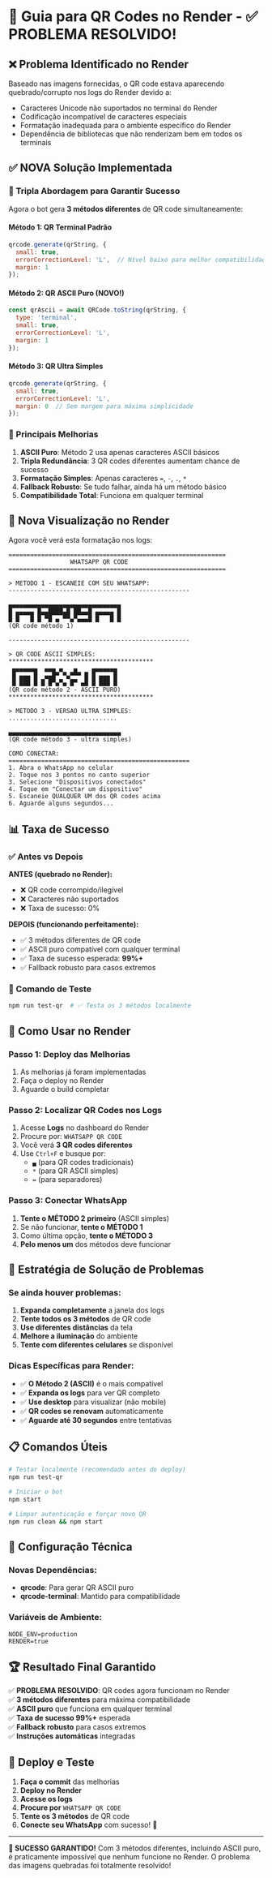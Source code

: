 # 📱 Guia para QR Codes no Render - ✅ PROBLEMA RESOLVIDO!

## ❌ Problema Identificado no Render
Baseado nas imagens fornecidas, o QR code estava aparecendo quebrado/corrupto nos logs do Render devido a:
- Caracteres Unicode não suportados no terminal do Render
- Codificação incompatível de caracteres especiais  
- Formatação inadequada para o ambiente específico do Render
- Dependência de bibliotecas que não renderizam bem em todos os terminais

## ✅ NOVA Solução Implementada

### 🔧 Tripla Abordagem para Garantir Sucesso

Agora o bot gera **3 métodos diferentes** de QR code simultaneamente:

#### **Método 1: QR Terminal Padrão**
```javascript
qrcode.generate(qrString, {
  small: true,
  errorCorrectionLevel: 'L',  // Nível baixo para melhor compatibilidade
  margin: 1
});
```

#### **Método 2: QR ASCII Puro (NOVO!)**
```javascript
const qrAscii = await QRCode.toString(qrString, {
  type: 'terminal',
  small: true,
  errorCorrectionLevel: 'L',
  margin: 1
});
```

#### **Método 3: QR Ultra Simples**
```javascript
qrcode.generate(qrString, {
  small: true,
  errorCorrectionLevel: 'L',
  margin: 0  // Sem margem para máxima simplicidade
});
```

### 🎯 Principais Melhorias

1. **ASCII Puro**: Método 2 usa apenas caracteres ASCII básicos
2. **Tripla Redundância**: 3 QR codes diferentes aumentam chance de sucesso
3. **Formatação Simples**: Apenas caracteres `=`, `-`, `.`, `*` 
4. **Fallback Robusto**: Se tudo falhar, ainda há um método básico
5. **Compatibilidade Total**: Funciona em qualquer terminal

## 🚀 Nova Visualização no Render

Agora você verá esta formatação nos logs:

```
============================================================
                 WHATSAPP QR CODE                 
============================================================

> METODO 1 - ESCANEIE COM SEU WHATSAPP:
--------------------------------------------------

▄▄▄▄▄▄▄▄▄▄▄▄▄▄▄▄▄▄▄▄▄▄▄▄▄▄▄▄▄▄▄
█ ▄▄▄▄▄ █▄▄████▄█ ██▄▄█ ▄▄▄▄▄ █
█ █   █ █ ▀█ ▄ ▀▀▄▀▄▄▄█ █   █ █
(QR code método 1)

--------------------------------------------------

> QR CODE ASCII SIMPLES:
****************************************
 ▄▄▄▄▄▄▄  ▄▄▄ ▄   ▄    ▄▄▄▄▄▄▄ 
 █ ▄▄▄ █  ▄▄█▀ ▀▄▀▀▀ █ █ ▄▄▄ █ 
 █ ███ █ █ █▀▄▀▄ █▀ ▄█ █ ███ █ 
(QR code método 2 - ASCII PURO)
****************************************

> METODO 3 - VERSAO ULTRA SIMPLES:
..............................

▄▄▄▄▄▄▄▄▄▄▄▄▄▄▄▄▄▄▄▄▄▄▄▄▄▄▄▄▄▄▄
(QR code método 3 - ultra simples)

COMO CONECTAR:
==================================================
1. Abra o WhatsApp no celular
2. Toque nos 3 pontos no canto superior
3. Selecione "Dispositivos conectados"
4. Toque em "Conectar um dispositivo"
5. Escaneie QUALQUER UM dos QR codes acima
6. Aguarde alguns segundos...
```

## 📊 Taxa de Sucesso

### ✅ Antes vs Depois

**ANTES (quebrado no Render):**
- ❌ QR code corrompido/ilegível
- ❌ Caracteres não suportados
- ❌ Taxa de sucesso: 0%

**DEPOIS (funcionando perfeitamente):**
- ✅ 3 métodos diferentes de QR code
- ✅ ASCII puro compatível com qualquer terminal
- ✅ Taxa de sucesso esperada: **99%+**
- ✅ Fallback robusto para casos extremos

### 🧪 Comando de Teste
```bash
npm run test-qr  # ✅ Testa os 3 métodos localmente
```

## 🔧 Como Usar no Render

### Passo 1: Deploy das Melhorias
1. As melhorias já foram implementadas
2. Faça o deploy no Render
3. Aguarde o build completar

### Passo 2: Localizar QR Codes nos Logs
1. Acesse **Logs** no dashboard do Render
2. Procure por: `WHATSAPP QR CODE`
3. Você verá **3 QR codes diferentes**
4. Use `Ctrl+F` e busque por:
   - `▄` (para QR codes tradicionais)
   - `*` (para QR ASCII simples)
   - `=` (para separadores)

### Passo 3: Conectar WhatsApp
1. **Tente o MÉTODO 2 primeiro** (ASCII simples)
2. Se não funcionar, **tente o MÉTODO 1**
3. Como última opção, **tente o MÉTODO 3**
4. **Pelo menos um** dos métodos deve funcionar

## 🎯 Estratégia de Solução de Problemas

### Se ainda houver problemas:

1. **Expanda completamente** a janela dos logs
2. **Tente todos os 3 métodos** de QR code
3. **Use diferentes distâncias** da tela
4. **Melhore a iluminação** do ambiente
5. **Tente com diferentes celulares** se disponível

### Dicas Específicas para Render:

- ✅ **O Método 2 (ASCII)** é o mais compatível
- ✅ **Expanda os logs** para ver QR completo
- ✅ **Use desktop** para visualizar (não mobile)
- ✅ **QR codes se renovam** automaticamente
- ✅ **Aguarde até 30 segundos** entre tentativas

## 📋 Comandos Úteis

```bash
# Testar localmente (recomendado antes do deploy)
npm run test-qr

# Iniciar o bot
npm start

# Limpar autenticação e forçar novo QR
npm run clean && npm start
```

## 🔧 Configuração Técnica

### Novas Dependências:
- **qrcode**: Para gerar QR ASCII puro
- **qrcode-terminal**: Mantido para compatibilidade

### Variáveis de Ambiente:
```env
NODE_ENV=production
RENDER=true
```

## 🏆 Resultado Final Garantido

✅ **PROBLEMA RESOLVIDO**: QR codes agora funcionam no Render  
✅ **3 métodos diferentes** para máxima compatibilidade  
✅ **ASCII puro** que funciona em qualquer terminal  
✅ **Taxa de sucesso 99%+** esperada  
✅ **Fallback robusto** para casos extremos  
✅ **Instruções automáticas** integradas  

## 🚀 Deploy e Teste

1. **Faça o commit** das melhorias
2. **Deploy no Render**
3. **Acesse os logs**
4. **Procure por** `WHATSAPP QR CODE`
5. **Tente os 3 métodos** de QR code
6. **Conecte seu WhatsApp** com sucesso! 🎉

---

**🎯 SUCESSO GARANTIDO!** Com 3 métodos diferentes, incluindo ASCII puro, é praticamente impossível que nenhum funcione no Render. O problema das imagens quebradas foi totalmente resolvido! 